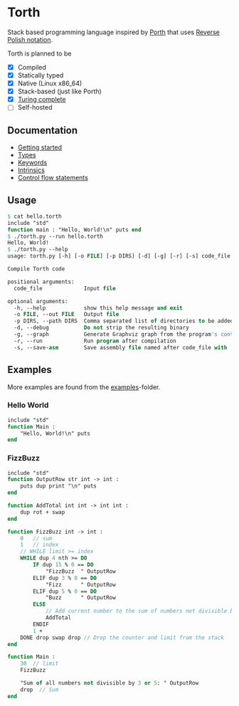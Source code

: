 # Torth

Stack based programming language inspired by [Porth](https://gitlab.com/tsoding/porth) that uses [Reverse Polish notation](./docs/definitions.md#reverse-polish-notation).

Torth is planned to be

- [x] Compiled
- [x] Statically typed
- [x] Native (Linux x86_64)
- [x] Stack-based (just like Porth)
- [x] [Turing complete](examples/rule110.torth)
- [ ] Self-hosted

## Documentation

- [Getting started](./docs/getting_started.md)
- [Types](./docs/types.md)
- [Keywords](./docs/keywords.md)
- [Intrinsics](./docs/intrinsics.md)
- [Control flow statements](./docs/control_flow.md)

## Usage

```pascal
$ cat hello.torth
include "std"
function main : "Hello, World!\n" puts end
$ ./torth.py --run hello.torth
Hello, World!
$ ./torth.py --help
usage: torth.py [-h] [-o FILE] [-p DIRS] [-d] [-g] [-r] [-s] code_file

Compile Torth code

positional arguments:
  code_file             Input file

optional arguments:
  -h, --help            show this help message and exit
  -o FILE, --out FILE   Output file
  -p DIRS, --path DIRS  Comma separated list of directories to be added to PATH in addition of the default "lib"
  -d, --debug           Do not strip the resulting binary
  -g, --graph           Generate Graphviz graph from the program's control flow
  -r, --run             Run program after compilation
  -s, --save-asm        Save assembly file named after code_file with .asm extension
```

## Examples

More examples are found from the [examples](./examples/)-folder.

### Hello World

```pascal
include "std"
function Main :
    "Hello, World!\n" puts
end
```

### FizzBuzz

```pascal
include "std"
function OutputRow str int -> int :
    puts dup print "\n" puts
end

function AddTotal int int -> int int :
    dup rot + swap
end

function FizzBuzz int -> int :
    0   // sum
    1   // index
    // WHILE limit >= index
    WHILE dup 4 nth >= DO
        IF dup 15 % 0 == DO
            "FizzBuzz  " OutputRow
        ELIF dup 3 % 0 == DO
            "Fizz      " OutputRow
        ELIF dup 5 % 0 == DO
            "Buzz      " OutputRow
        ELSE
            // Add current number to the sum of numbers not divisible by 3 or 5
            AddTotal
        ENDIF
        1 +
    DONE drop swap drop // Drop the counter and limit from the stack
end

function Main :
    30  // limit
    FizzBuzz

    "Sum of all numbers not divisible by 3 or 5: " OutputRow
    drop  // Sum
end
```
